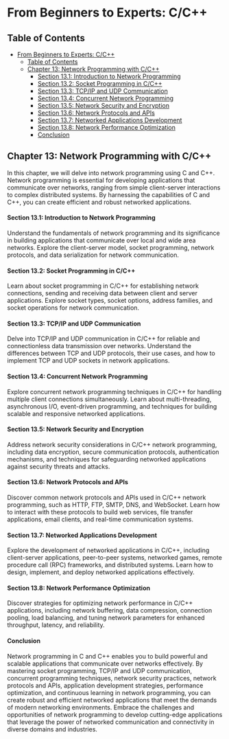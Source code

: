 # From Beginners to Experts: C/C++
## Table of Contents
- [From Beginners to Experts: C/C++](#from-beginners-to-experts-cc)
  - [Table of Contents](#table-of-contents)
  - [Chapter 13: Network Programming with C/C++](#chapter-13-network-programming-with-cc)
      - [Section 13.1: Introduction to Network Programming](#section-131-introduction-to-network-programming)
      - [Section 13.2: Socket Programming in C/C++](#section-132-socket-programming-in-cc)
      - [Section 13.3: TCP/IP and UDP Communication](#section-133-tcpip-and-udp-communication)
      - [Section 13.4: Concurrent Network Programming](#section-134-concurrent-network-programming)
      - [Section 13.5: Network Security and Encryption](#section-135-network-security-and-encryption)
      - [Section 13.6: Network Protocols and APIs](#section-136-network-protocols-and-apis)
      - [Section 13.7: Networked Applications Development](#section-137-networked-applications-development)
      - [Section 13.8: Network Performance Optimization](#section-138-network-performance-optimization)
      - [Conclusion](#conclusion)

## Chapter 13: Network Programming with C/C++

In this chapter, we will delve into network programming using C and C++. Network programming is essential for developing applications that communicate over networks, ranging from simple client-server interactions to complex distributed systems. By harnessing the capabilities of C and C++, you can create efficient and robust networked applications.

#### Section 13.1: Introduction to Network Programming

Understand the fundamentals of network programming and its significance in building applications that communicate over local and wide area networks. Explore the client-server model, socket programming, network protocols, and data serialization for network communication.

#### Section 13.2: Socket Programming in C/C++

Learn about socket programming in C/C++ for establishing network connections, sending and receiving data between client and server applications. Explore socket types, socket options, address families, and socket operations for network communication.

#### Section 13.3: TCP/IP and UDP Communication

Delve into TCP/IP and UDP communication in C/C++ for reliable and connectionless data transmission over networks. Understand the differences between TCP and UDP protocols, their use cases, and how to implement TCP and UDP sockets in network applications.

#### Section 13.4: Concurrent Network Programming

Explore concurrent network programming techniques in C/C++ for handling multiple client connections simultaneously. Learn about multi-threading, asynchronous I/O, event-driven programming, and techniques for building scalable and responsive networked applications.

#### Section 13.5: Network Security and Encryption

Address network security considerations in C/C++ network programming, including data encryption, secure communication protocols, authentication mechanisms, and techniques for safeguarding networked applications against security threats and attacks.

#### Section 13.6: Network Protocols and APIs

Discover common network protocols and APIs used in C/C++ network programming, such as HTTP, FTP, SMTP, DNS, and WebSocket. Learn how to interact with these protocols to build web services, file transfer applications, email clients, and real-time communication systems.

#### Section 13.7: Networked Applications Development

Explore the development of networked applications in C/C++, including client-server applications, peer-to-peer systems, networked games, remote procedure call (RPC) frameworks, and distributed systems. Learn how to design, implement, and deploy networked applications effectively.

#### Section 13.8: Network Performance Optimization

Discover strategies for optimizing network performance in C/C++ applications, including network buffering, data compression, connection pooling, load balancing, and tuning network parameters for enhanced throughput, latency, and reliability.

#### Conclusion

Network programming in C and C++ enables you to build powerful and scalable applications that communicate over networks effectively. By mastering socket programming, TCP/IP and UDP communication, concurrent programming techniques, network security practices, network protocols and APIs, application development strategies, performance optimization, and continuous learning in network programming, you can create robust and efficient networked applications that meet the demands of modern networking environments. Embrace the challenges and opportunities of network programming to develop cutting-edge applications that leverage the power of networked communication and connectivity in diverse domains and industries.